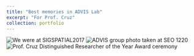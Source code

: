 ```yaml
---
title: "Best memories in ADVIS Lab"
excerpt: "For Prof. Cruz"
collection: portfolio
---
```



![We were at SIGSPATIAL2017 ](https://user-images.githubusercontent.com/10067151/151650598-4c4d6465-7119-4bfd-ab7a-94fd4f882cee.jpg)
![ADVIS group photo taken at SEO 1220](https://user-images.githubusercontent.com/10067151/151650651-6e8f17a5-d903-4e19-b27b-f4a4b9c08dfd.PNG)
![Prof. Cruz Distinguished Researcher of the Year Award ceremony ](https://user-images.githubusercontent.com/10067151/151650679-58aeba53-7afa-4a5f-9965-d929ee00f0a7.PNG)
